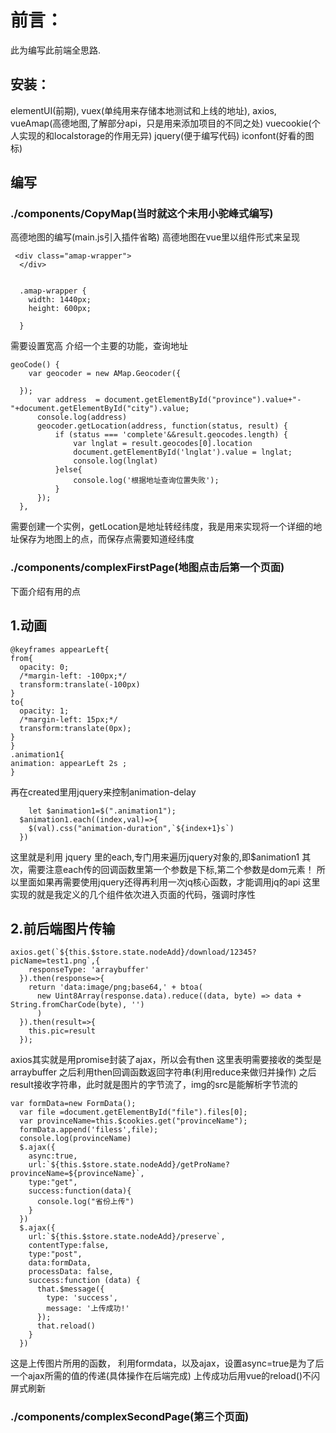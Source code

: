 前言：
===
此为编写此前端全思路.

安装：
---
elementUI(前期),
vuex(单纯用来存储本地测试和上线的地址),
axios,
vueAmap(高德地图,了解部分api，只是用来添加项目的不同之处)
vuecookie(个人实现的和localstorage的作用无异)
jquery(便于编写代码)
iconfont(好看的图标)

编写
---
### ./components/CopyMap(当时就这个未用小驼峰式编写)


高德地图的编写(main.js引入插件省略)
高德地图在vue里以组件形式来呈现
```
 <div class="amap-wrapper">
  </div>
  
  
  .amap-wrapper {
    width: 1440px;
    height: 600px;

  }
  ```
  需要设置宽高
  介绍一个主要的功能，查询地址
  ```
  geoCode() {
      var geocoder = new AMap.Geocoder({
        
    });
        var address  = document.getElementById("province").value+"-"+document.getElementById("city").value;
        console.log(address)
        geocoder.getLocation(address, function(status, result) {
            if (status === 'complete'&&result.geocodes.length) {
                var lnglat = result.geocodes[0].location
                document.getElementById('lnglat').value = lnglat;
                console.log(lnglat)
            }else{
                console.log('根据地址查询位置失败');
            }
        });
    },  
```
    
 需要创建一个实例，getLocation是地址转经纬度，我是用来实现将一个详细的地址保存为地图上的点，而保存点需要知道经纬度
 
  ### ./components/complexFirstPage(地图点击后第一个页面)
  下面介绍有用的点
  ## 1.动画
  ```
@keyframes appearLeft{
  from{
    opacity: 0;
    /*margin-left: -100px;*/
    transform:translate(-100px)
  }
  to{
    opacity: 1;
    /*margin-left: 15px;*/
    transform:translate(0px);
  }
}
.animation1{
  animation: appearLeft 2s ;
}
  ```
  再在created里用jquery来控制animation-delay
  ```
      let $animation1=$(".animation1");
    $animation1.each((index,val)=>{
      $(val).css("animation-duration",`${index+1}s`)
    })
 ```
  这里就是利用 jquery 里的each,专门用来遍历jquery对象的,即$animation1
  其次，需要注意each传的回调函数里第一个参数是下标,第二个参数是dom元素！
  所以里面如果再需要使用jquery还得再利用一次jq核心函数，才能调用jq的api
  这里实现的就是我定义的几个组件依次进入页面的代码，强调时序性
  
  ## 2.前后端图片传输
  ```
  axios.get(`${this.$store.state.nodeAdd}/download/12345?picName=test1.png`,{
      responseType: 'arraybuffer'
    }).then(response=>{
      return 'data:image/png;base64,' + btoa(
        new Uint8Array(response.data).reduce((data, byte) => data + String.fromCharCode(byte), '')
        )
    }).then(result=>{
      this.pic=result
    });
  ```
  axios其实就是用promise封装了ajax，所以会有then
  这里表明需要接收的类型是arraybuffer
  之后利用then回调函数返回字符串(利用reduce来做归并操作)
  之后result接收字符串，此时就是图片的字节流了，img的src是能解析字节流的
  
  ```
  var formData=new FormData();
    var file =document.getElementById("file").files[0];
    var provinceName=this.$cookies.get("provinceName");
    formData.append('filess',file);
    console.log(provinceName)
    $.ajax({
      async:true,
      url:`${this.$store.state.nodeAdd}/getProName?provinceName=${provinceName}`,
      type:"get",
      success:function(data){
        console.log("省份上传")
      }
    })
    $.ajax({
      url:`${this.$store.state.nodeAdd}/preserve`,
      contentType:false,
      type:"post",
      data:formData,
      processData: false,
      success:function (data) {
        that.$message({
          type: 'success',
          message: '上传成功!'
        });
        that.reload()
      }
    })
  ```
  这是上传图片所用的函数，
  利用formdata，以及ajax，设置async=true是为了后一个ajax所需的值的传递(具体操作在后端完成)
  上传成功后用vue的reload()不闪屏式刷新
  
   ### ./components/complexSecondPage(第三个页面)
  
  
  
